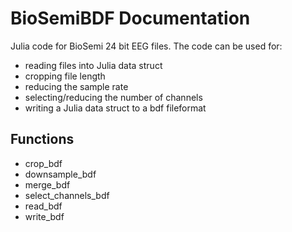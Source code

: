 # BioSemiBDF Documentation 

Julia code for BioSemi 24 bit EEG files. The code can be used for:

* reading files into Julia data struct
* cropping file length
* reducing the sample rate
* selecting/reducing the number of channels
* writing a Julia data struct to a bdf fileformat

## Functions 

* crop_bdf
* downsample_bdf
* merge_bdf
* select_channels_bdf
* read_bdf
* write_bdf




